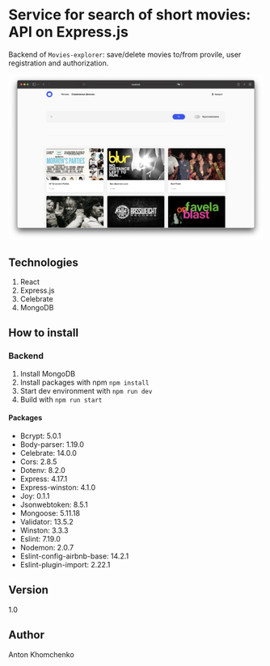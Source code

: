 # **Service for search of short movies: API on Express.js**
Backend of `Movies-explorer`: save/delete movies to/from provile, user registration and authorization. 

![Проект Movies-explorer-api](https://github.com/khomch/movies-explorer-api/blob/main/readme/movies-explorer-saved-films.png?raw=true)

## Technologies
1. React
2. Express.js
3. Сelebrate
4. MongoDB

## How to install

### Backend
1. Install MongoDB
2. Install packages with npm `npm install`
3. Start dev environment with `npm run dev`
4. Build with `npm run start`

#### Packages
* Bcrypt: 5.0.1
* Body-parser: 1.19.0
* Celebrate: 14.0.0
* Cors: 2.8.5
* Dotenv: 8.2.0
* Express: 4.17.1
* Express-winston: 4.1.0
* Joy: 0.1.1
* Jsonwebtoken: 8.5.1
* Mongoose: 5.11.18
* Validator: 13.5.2
* Winston: 3.3.3
* Eslint: 7.19.0
* Nodemon: 2.0.7
* Eslint-config-airbnb-base: 14.2.1
* Eslint-plugin-import: 2.22.1

## Version
1.0

## Author
Anton Khomchenko

